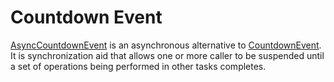 Countdown Event
====
[AsyncCountdownEvent](../../api/DotNext.Threading.AsyncCountdownEvent.yml) is an asynchronous alternative to [CountdownEvent](https://docs.microsoft.com/en-us/dotnet/api/system.threading.countdownevent). It is synchronization aid that allows one or more caller to be suspended until a set of operations being performed in other tasks completes. 